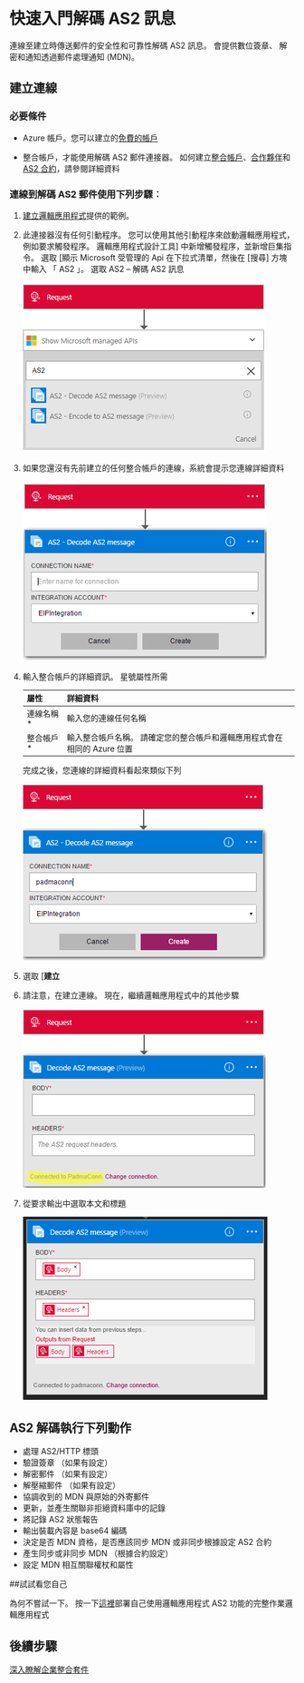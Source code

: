 <properties 
    pageTitle="瞭解企業整合套件解碼 AS2 訊息 Connctor |Microsoft Azure 應用程式服務 |Microsoft Azure" 
    description="瞭解如何使用企業整合套件與邏輯應用程式合作夥伴" 
    services="logic-apps" 
    documentationCenter=".net,nodejs,java"
    authors="padmavc" 
    manager="erikre" 
    editor=""/>

<tags 
    ms.service="logic-apps" 
    ms.workload="integration" 
    ms.tgt_pltfrm="na" 
    ms.devlang="na" 
    ms.topic="article" 
    ms.date="08/15/2016" 
    ms.author="padmavc"/>

# <a name="get-started-with-decode-as2-message"></a>快速入門解碼 AS2 訊息

連線至建立時傳送郵件的安全性和可靠性解碼 AS2 訊息。 會提供數位簽章、 解密和通知透過郵件處理通知 (MDN)。

## <a name="create-the-connection"></a>建立連線

### <a name="prerequisites"></a>必要條件

* Azure 帳戶。您可以建立的[免費的帳戶](https://azure.microsoft.com/free)

* 整合帳戶，才能使用解碼 AS2 郵件連接器。 如何建立[整合帳戶](./app-service-logic-enterprise-integration-create-integration-account.md)、[合作夥伴](./app-service-logic-enterprise-integration-partners.md)和[AS2 合約](./app-service-logic-enterprise-integration-as2.md)，請參閱詳細資料

### <a name="connect-to-decode-as2-message-using-the-following-steps"></a>連線到解碼 AS2 郵件使用下列步驟︰

1. [建立邏輯應用程式](./app-service-logic-create-a-logic-app.md)提供的範例。

2. 此連接器沒有任何引動程序。 您可以使用其他引動程序來啟動邏輯應用程式，例如要求觸發程序。  邏輯應用程式設計工具] 中新增觸發程序，並新增巨集指令。  選取 [顯示 Microsoft 受管理的 Api 在下拉式清單，然後在 [搜尋] 方塊中輸入 「 AS2 」。  選取 AS2 – 解碼 AS2 訊息

    ![搜尋 AS2](./media/app-service-logic-enterprise-integration-AS2connector/as2decodeimage1.png)

3. 如果您還沒有先前建立的任何整合帳戶的連線，系統會提示您連線詳細資料

    ![建立整合連線](./media/app-service-logic-enterprise-integration-AS2connector/as2decodeimage2.png)

4. 輸入整合帳戶的詳細資訊。  星號屬性所需

  	| 屬性   | 詳細資料 |
  	| --------   | ------- |
  	| 連線名稱 *    | 輸入您的連線任何名稱 |
  	| 整合帳戶 * | 輸入整合帳戶名稱。 請確定您的整合帳戶和邏輯應用程式會在相同的 Azure 位置 |

    完成之後，您連線的詳細資料看起來類似下列

    ![整合連線](./media/app-service-logic-enterprise-integration-AS2connector/as2decodeimage3.png)

5. 選取 [**建立**
    
6. 請注意，在建立連線。  現在，繼續邏輯應用程式中的其他步驟

    ![整合所建立的連線](./media/app-service-logic-enterprise-integration-AS2connector/as2decodeimage4.png) 

7. 從要求輸出中選取本文和標題

    ![提供必要欄位](./media/app-service-logic-enterprise-integration-AS2connector/as2decodeimage5.png) 

## <a name="the-as2-decode-does-the-following"></a>AS2 解碼執行下列動作

* 處理 AS2/HTTP 標頭
* 驗證簽章 （如果有設定）
* 解密郵件 （如果有設定）
* 解壓縮郵件 （如果有設定）
* 協調收到的 MDN 與原始的外寄郵件
* 更新，並產生關聯非拒絕資料庫中的記錄
* 將記錄 AS2 狀態報告
* 輸出裝載內容是 base64 編碼
* 決定是否 MDN 資格，是否應該同步 MDN 或非同步根據設定 AS2 合約
* 產生同步或非同步 MDN （根據合約設定）
* 設定 MDN 相互關聯權杖和屬性

##<a name="try-it-for-yourself"></a>試試看您自己

為何不嘗試一下。 按一下[這裡](https://azure.microsoft.com/documentation/templates/201-logic-app-as2-send-receive/)部署自己使用邏輯應用程式 AS2 功能的完整作業邏輯應用程式 

## <a name="next-steps"></a>後續步驟

[深入瞭解企業整合套件](./app-service-logic-enterprise-integration-overview.md "瞭解企業整合套件") 